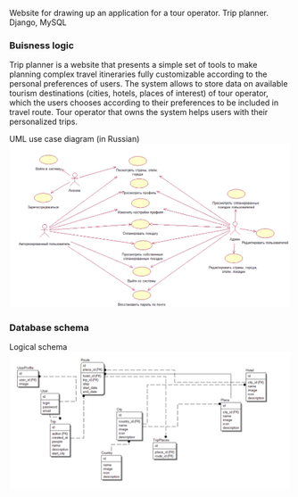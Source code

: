 Website for drawing up an application for a tour operator. Trip planner. Django, MySQL

### Buisness logic

Trip planner is a website that presents a simple set of tools to make planning complex travel itineraries 
fully customizable according to the personal preferences of users. 
The system allows to store data on available tourism destinations (cities, hotels, places of interest)
of tour operator, which the users chooses according to their preferences to be included in travel route. 
Tour operator that owns the system helps users with their personalized trips. 

UML use case diagram (in Russian)
![](https://github.com/lnexpe/touroperator-django/blob/master/docs/images/uml.png)

### Database schema

Logical schema
![](https://github.com/lnexpe/touroperator-django/blob/master/docs/images/db_schema.png)
